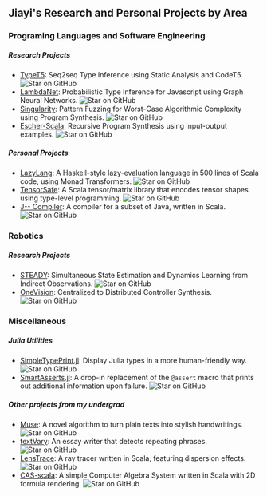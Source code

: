 ## Jiayi's Research and Personal Projects by Area
 

### Programing Languages and Software Engineering
##### Research Projects
- [TypeT5](https://github.com/utopia-group/TypeT5): Seq2seq Type Inference using Static Analysis and CodeT5. ![Star on GitHub](https://img.shields.io/github/stars/utopia-group/TypeT5?style=social)
- [LambdaNet](https://github.com/MrVPlusOne/LambdaNet): Probabilistic Type Inference for Javascript using Graph Neural Networks. ![Star on GitHub](https://img.shields.io/github/stars/MrVPlusOne/LambdaNet?style=social)
- [Singularity](https://github.com/MrVPlusOne/Singularity): Pattern Fuzzing for Worst-Case Algorithmic Complexity using Program Synthesis. ![Star on GitHub](https://img.shields.io/github/stars/MrVPlusOne/Singularity?style=social)
- [Escher-Scala](https://github.com/MrVPlusOne/Escher-Scala): Recursive Program Synthesis using input-output examples. ![Star on GitHub](https://img.shields.io/github/stars/MrVPlusOne/Escher-Scala?style=social)


##### Personal Projects
- [LazyLang](https://github.com/MrVPlusOne/LazyLang): A Haskell-style lazy-evaluation language in 500 lines of Scala code, using Monad Transformers. ![Star on GitHub](https://img.shields.io/github/stars/MrVPlusOne/LazyLang?style=social) 
- [TensorSafe](https://github.com/MrVPlusOne/TensorSafe): A Scala tensor/matrix library that encodes tensor shapes using type-level programming. ![Star on GitHub](https://img.shields.io/github/stars/MrVPlusOne/TensorSafe?style=social) 
- [J-- Compiler](https://github.com/MrVPlusOne/J--_in_Scala): A compiler for a subset of Java, written in Scala. ![Star on GitHub](https://img.shields.io/github/stars/MrVPlusOne/J--_in_Scala?style=social) 

### Robotics
##### Research Projects
- [STEADY](https://github.com/MrVPlusOne/STEADY): Simultaneous State Estimation and Dynamics Learning from Indirect Observations. ![Star on GitHub](https://img.shields.io/github/stars/MrVPlusOne/STEADY?style=social)
- [OneVision](https://github.com/MrVPlusOne/OneVision.jl): Centralized to Distributed Controller Synthesis. ![Star on GitHub](https://img.shields.io/github/stars/MrVPlusOne/OneVision.jl?style=social) 

### Miscellaneous
##### Julia Utilities
- [SimpleTypePrint.jl](https://github.com/MrVPlusOne/SimpleTypePrint): Display Julia types in a more human-friendly way. ![Star on GitHub](https://img.shields.io/github/stars/MrVPlusOne/SimpleTypePrint?style=social) 
- [SmartAsserts.jl](https://github.com/MrVPlusOne/SmartAsserts.jl): A drop-in replacement of the `@assert` macro that prints out additional information upon failure. ![Star on GitHub](https://img.shields.io/github/stars/MrVPlusOne/SmartAsserts.jl?style=social) 

##### Other projects from my undergrad
- [Muse](https://github.com/MrVPlusOne/Muse-CGH): A novel algorithm to turn plain texts into stylish handwritings. ![Star on GitHub](https://img.shields.io/github/stars/MrVPlusOne/Muse-CGH?style=social) 
- [textVary](https://github.com/MrVPlusOne/textVary): An essay writer that detects repeating phrases. ![Star on GitHub](https://img.shields.io/github/stars/MrVPlusOne/textVary?style=social) 
- [LensTrace](https://github.com/MrVPlusOne/LensTrace): A ray tracer written in Scala, featuring dispersion effects. ![Star on GitHub](https://img.shields.io/github/stars/MrVPlusOne/LensTrace?style=social)
- [CAS-scala](https://mrvplusone.github.io/old-homepage/gallery-casInScala.html): A simple Computer Algebra System written in Scala with 2D formula rendering. ![Star on GitHub](https://img.shields.io/github/stars/MrVPlusOne/CAS-scala?style=social)
